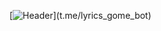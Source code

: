 [![Header]('https://github.com/arowent/lyrics-gome-bot/blob/main/assets/lyricsbot_logo_git.jpg')](t.me/lyrics_gome_bot)
